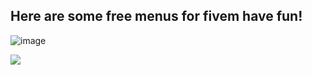 <h2/> Here are some free menus for fivem have fun! </h2>

![image](https://media1.tenor.com/images/3b2222bbdf79109e8978e6398c6d3609/tenor.gif?itemid=17194483)





<img src="https://discordapp.com/api/guilds/518416927023169566/widget.png?style=banner1" src="https://www.discord.gg/bEBxj5g"/>
